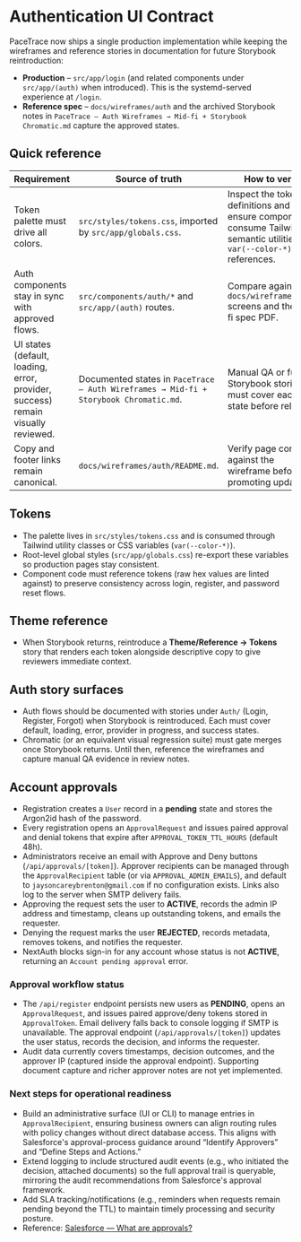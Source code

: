 # Authentication UI Contract

PaceTrace now ships a single production implementation while keeping the wireframes and reference stories in documentation for future Storybook reintroduction:

- **Production** – `src/app/login` (and related components under `src/app/(auth)` when introduced). This is the systemd-served experience at `/login`.
- **Reference spec** – `docs/wireframes/auth` and the archived Storybook notes in `PaceTrace — Auth Wireframes → Mid-fi + Storybook Chromatic.md` capture the approved states.

## Quick reference

| Requirement | Source of truth | How to verify |
| --- | --- | --- |
| Token palette must drive all colors. | `src/styles/tokens.css`, imported by `src/app/globals.css`. | Inspect the token definitions and ensure components consume Tailwind semantic utilities or `var(--color-*)` references. |
| Auth components stay in sync with approved flows. | `src/components/auth/*` and `src/app/(auth)` routes. | Compare against `docs/wireframes/auth` screens and the mid-fi spec PDF. |
| UI states (default, loading, error, provider, success) remain visually reviewed. | Documented states in `PaceTrace — Auth Wireframes → Mid-fi + Storybook Chromatic.md`. | Manual QA or future Storybook stories must cover each state before release. |
| Copy and footer links remain canonical. | `docs/wireframes/auth/README.md`. | Verify page content against the wireframe before promoting updates. |

## Tokens

- The palette lives in `src/styles/tokens.css` and is consumed through Tailwind utility classes or CSS variables (`var(--color-*)`).
- Root-level global styles (`src/app/globals.css`) re-export these variables so production pages stay consistent.
- Component code must reference tokens (raw hex values are linted against) to preserve consistency across login, register, and password reset flows.

## Theme reference

- When Storybook returns, reintroduce a **Theme/Reference → Tokens** story that renders each token alongside descriptive copy to give reviewers immediate context.

## Auth story surfaces

- Auth flows should be documented with stories under `Auth/` (Login, Register, Forgot) when Storybook is reintroduced. Each must cover default, loading, error, provider in progress, and success states.
- Chromatic (or an equivalent visual regression suite) must gate merges once Storybook returns. Until then, reference the wireframes and capture manual QA evidence in review notes.

## Account approvals

- Registration creates a `User` record in a **pending** state and stores the Argon2id hash of the password.
- Every registration opens an `ApprovalRequest` and issues paired approval and denial tokens that expire after `APPROVAL_TOKEN_TTL_HOURS` (default 48h).
- Administrators receive an email with Approve and Deny buttons (`/api/approvals/[token]`). Approver recipients can be managed through the `ApprovalRecipient` table (or via `APPROVAL_ADMIN_EMAILS`), and default to `jaysoncareybrenton@gmail.com` if no configuration exists. Links also log to the server when SMTP delivery fails.
- Approving the request sets the user to **ACTIVE**, records the admin IP address and timestamp, cleans up outstanding tokens, and emails the requester.
- Denying the request marks the user **REJECTED**, records metadata, removes tokens, and notifies the requester.
- NextAuth blocks sign-in for any account whose status is not **ACTIVE**, returning an `Account pending approval` error.

### Approval workflow status

- The `/api/register` endpoint persists new users as **PENDING**, opens an `ApprovalRequest`, and issues paired approve/deny tokens stored in `ApprovalToken`. Email delivery falls back to console logging if SMTP is unavailable. The approval endpoint (`/api/approvals/[token]`) updates the user status, records the decision, and informs the requester.
- Audit data currently covers timestamps, decision outcomes, and the approver IP (captured inside the approval endpoint). Supporting document capture and richer approver notes are not yet implemented.

### Next steps for operational readiness

- Build an administrative surface (UI or CLI) to manage entries in `ApprovalRecipient`, ensuring business owners can align routing rules with policy changes without direct database access. This aligns with Salesforce's approval-process guidance around “Identify Approvers” and “Define Steps and Actions.”
- Extend logging to include structured audit events (e.g., who initiated the decision, attached documents) so the full approval trail is queryable, mirroring the audit recommendations from Salesforce's approval framework.
- Add SLA tracking/notifications (e.g., reminders when requests remain pending beyond the TTL) to maintain timely processing and security posture.
- Reference: [Salesforce — What are approvals?](https://help.salesforce.com/s/articleView?id=platform.what_are_approvals.htm&type=5)
